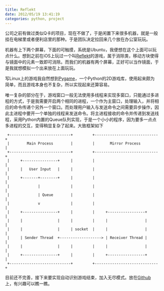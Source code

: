 ```yaml
---
title: Reflekt 
date: 2012/05/19 13:41:19
categories: python, project
---
```

公司之前有做过类似Q卡的项目，现在不做了，于是闲置下来很多机器，就是一般挂在电梯里或者便利店里的那种。于是团队决定拉回来几个放在办公室玩玩。

机器有上下两个屏幕，下面的可触摸，系统是Ubuntu，我便想在这个上面可以玩点什么。想到之前在iOS上玩过一个叫[Reflekt](http://itunes.apple.com/us/app/reflekt/id428836268?mt=8)的游戏，属于消除类，移动方块使得与镜面中的元素一致即可消除。而我们的机器有两个屏幕，正好可以当作镜面，于是我就想模拟一个出来放在上面玩玩。

写Linux上的游戏我自然想到[Pygame](http://www.pygame.org)，一个Python的2D游戏库，使用起来颇为简单，而且游戏本身也不复杂，所以实现起来还算容易。

唯一复杂的部分在于，游戏窗口一般无法使用多线程来实现多窗口，只能通过多进程的方式，于是我需要开启两个相同的进程，一个作为主窗口，处理输入，并将相应的命令传递个另外一个窗口。而处理用户输入与发送命令之间需要异步操作，因此主进程中要开一个单独的线程来发送命令。将主进程接收的命令并传递到发送线程，采用Python内置的Queue队列实现，于是一个小小的程序，因为要多一点点多进程的交互，变得稍显复杂了起来。大致框架如下

     +----------------------------+         +-----------------------------+
     |        Main Process        |         |       Mirror Process        |
     +----------------------------+         +-----------------------------+
     |     +----------------+     |         |                             |
     |     |   User Input   |     |         |                             |
     |     +-------+--------+     |         |                             |
     |             |              |         |                             |
     |             | Queue        |         |                             |
     |             v              |         |                             |
     |     +----------------+     |         |     +-----------------+     |
     |     |                |     |         |     |                 |     |
     |     |                |     | socket  |     |                 |     |
     |     | Sender Thread  +-------------------> | Receiver Thread |     |
     |     |                |     |         |     |                 |     |
     |     +----------------+     |         |     +-----------------+     |
     +----------------------------+         +-----------------------------+

目前还不完善，接下来要实现自动识别游戏结束，加入无尽模式。放在[Github](https://github.com/likang/reflekt)上，有兴趣可以瞧一瞧。
